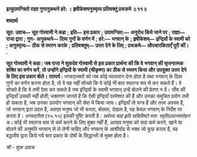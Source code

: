 **इत्युपामन्त्रितो राज्ञा गुणानुकथने हरे: ।** **हृषीकेशमनुस्मृत्य प्रतिवक्तुं प्रचक्रमे ॥ ११॥** 

**शब्दार्थ** 

**सूत: उवाच—** **सूत गोस्वामी ने कहा** **; इति—** **इस प्रकार** **; उपामन्त्रित:—** **अनुरोध किये जाने पर** **; राज्ञा—** **राजा द्वारा** **; गुण-** **अनुकथने—** **दिव्य गुणों के वर्णन में** **; हरे:—** **भगवान् के** **; हृषीकेशम्—** **इन्द्रियों के स्वामी को** **; अनुस्मृत्य—** **ठीक से स्मरण** **करके** **; प्रतिवक्तुम्—** **उत्तर देने के लिए** **; प्रचक्रमे—** **औपचारकिताएँ पूरी कीं।** **.** 

**सूत गोस्वामी ने कहा : जब राजा ने शुकदेव गोस्वामी से इस प्रकार प्रार्थना की कि वे** **भगवान् की सृजनात्मक शक्ति का वर्णन करें, तो उन्होंने इन्द्रियों के स्वामी (श्रीकृष्ण) का** **ठीक से स्मरण किया और उपयुक्त उत्तर देने के लिए इस प्रकार बोले।** **तात्पर्य :** भगवद्भक्तों को जब कोई व्यालयान देना होता है तथा भगवान् के दिव्य गुणों का वर्णन करना होता है, तो वे यह नहीं सोचते कि वे कोई भी बात स्वतन्त्र रूप से कर सकते हैं। वे सोचते है कि वे तभी ऐसा कर सकते है जब इन्द्रियों के स्वामी भगवान् उन्हें बोलने की प्रेरणा न दें। जीव की इन्द्रियाँ उसकी नहीं होतीं; भक्तगण जानते हैं कि ऐसी इन्द्रियाँ परमेश्वर की हैं और उनका समुचित प्रयोग तभी हो सकता है, जब उनका उपयोग भगवान् की सेवा में किया जाय। इन्द्रियाँ तो यन्त्र हैं और तत्त्व अवयव हैं, जो भगवान् द्वारा प्रदत्त हैं, अतएव मनुष्य जो भी करता, बोलता, देखता है, वह केवल भगवान् के निर्देश पर करता है। *भगवद्गीता* (१५.१५) इसकी पुष्टि करती है *: सर्वस्य चाहं हृदि* *सन्निविष्टो मत्त: स्मृतिज्र्ञानमपोहनं च।* कोई भी स्वतन्त्र भाव से कर्म करने के लिए मुक्त नहीं हैं, अतएव मनुष्य को सदा कर्म करने, खाने या बोलने की अनुमति भगवान् से ले लेनी चाहिए और भगवान् के आशीर्वाद से भक्त जो कुछ करता है, वह बद्धजीव द्वारा किये गये चार प्रकार के दोषों के सिद्धान्तों से मुक्त होता है।  

*श्री* *-* *शुक उवाच* 